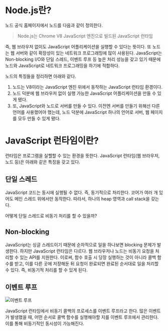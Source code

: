 # Node.js란?

노드 공식 홈페이지에서 노드를 다음과 같이 정의한다.

> Node.js는 Chrome V8 JavaScript 엔진으로 빌드된 JavaScript 런타임

즉, 웹 브라우저 없이도 JavaScript 어플리케이션을 실행할 수 있다는 뜻이다. 또 노드는 웹 서버와 같이 확장성이 있는 네트워크 프로그래밍에 많이 사용된다. JavaScript는 Non-blocking I/O와 단일 스레드, 이벤트 루프 등 높은 처리 성능을 갖고 있기 때문에 노드와 JavaScript로 네트워크 프로그래밍을 하기에 적합하다.

노드의 특징들을 정리하면 아래와 같다.

1. 노드는 V8이라는 JavaScript 엔진 위에서 동작하는 JavaScript 런타임 환경이다.
1. 노드 덕분에 웹 브라우저 없이 실행 가능한 JavaScript 어플리케이션을 만들 수 있게 됐다.
1. 또, JavaScript와 노드로 서버를 만들 수 있다.
이전엔 서버를 만들기 위해선 다른 언어를 사용했어야 했는데, 노드 덕분에 JavaScript 하나의 언어로 서버, 웹 페이지를 모두 만들 수 있게 됐다.

# JavaScript 런타임이란?

런타임은 프로그램을 실핼할 수 있는 환경을 뜻한다. JavaScript 런타임(웹 브라우저, 노드 등)은 아래와 같은 특징을 갖고 있다.

## 단일 스레드

JavaScript 코드는 동시에 실행될 수 없다. 즉, 동기적으로 처리한다. 코어가 여러 개 있어도 메인 스레드 위에서만 동작한다. 따라서, 하나의 heap 영역과 call stack을 갖는다.

어떻게 단일 스레드로 비동기 처리를 할 수 있을까?

## Non-blocking

JavaScript는 싱글 스레드이기 때문에 순차적으로 일을 하나보면 blocking 문제가 발생한다. 하지만 JavaScript 런타임은 다르다. 웹 브라우저나 노드는 비동기 요청을 처리할 수 있는 API를 지원한다. 이로써, 함수 호출 시 당장 실행하는 것이 아니라 콜백 함수를 받고, 이를 다른 곳에 저장해둔 뒤 요청이 완료되면 완료된 순서대로 일을 처리할 수 있다. 즉, 비동기적 처리를 할 수 있게 된다.

## 이벤트 루프

![이벤트 루프](./../../../assets/img/posts/web/node-01.png)

JavaScript 런타임에서 비동기 콜백의 프로세스를 이벤트 루프라고 한다. 많은 이벤트가 발생했을 때, 어떤 순서로 콜백 함수를 실행해야할 지를 이벤트 루프에서 관리한다. 이를 통해 비동기적인 동시성이 가능해진다.